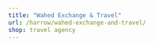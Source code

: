 ```yaml
---
title: "Wahed Exchange & Travel"
url: /harrow/wahed-exchange-and-travel/
shop: travel agency
---
```


